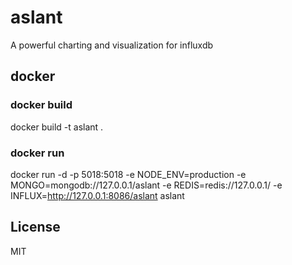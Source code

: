 # aslant

A powerful charting and visualization for influxdb

## docker

### docker build

docker build -t aslant .

### docker run

docker run -d -p 5018:5018 -e NODE_ENV=production -e MONGO=mongodb://127.0.0.1/aslant -e REDIS=redis://127.0.0.1/ -e INFLUX=http://127.0.0.1:8086/aslant aslant

## License

MIT
